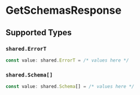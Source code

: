 # GetSchemasResponse


## Supported Types

### `shared.ErrorT`

```typescript
const value: shared.ErrorT = /* values here */
```

### `shared.Schema[]`

```typescript
const value: shared.Schema[] = /* values here */
```

